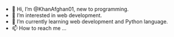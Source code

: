 - 👋 Hi, I’m @KhanAfghan01, new to programming.
- 👀 I’m interested in web development.
- 🌱 I’m currently learning web development and Python language.
- 📫 How to reach me ...

<!---
KhanAfghan01/KhanAfghan01 is a ✨ special ✨ repository because its `README.md` (this file) appears on your GitHub profile.
You can click the Preview link to take a look at your changes.
--->
